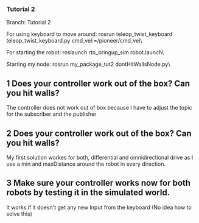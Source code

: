 ### Tutorial 2

Branch: Tutorial 2


For using keyboard to move around: rosrun teleop_twist_keyboard teleop_twist_keyboard.py cmd_vel:=/pioneer/cmd_vel\\

For starting the robot: roslaunch rto_bringup_sim robot.launch\\

Starting my node: rosrun my_package_tut2 dontHitWallsNode.py\\





## 1 Does your controller work out of the box? Can you hit walls?
The controller does not work out of box because I have to adjust the topic for the subscriber and the publisher


## 2 Does your controller work out of the box? Can you hit walls?
My first solution workes for both, differential and omnidirectional drive as I use a min and maxDistance around the robot in every direction.

## 3 Make sure your controller works now for both robots by testing it in the simulated world.
It works if it doesn't get any new Input from the keyboard (No idea how to solve this)

